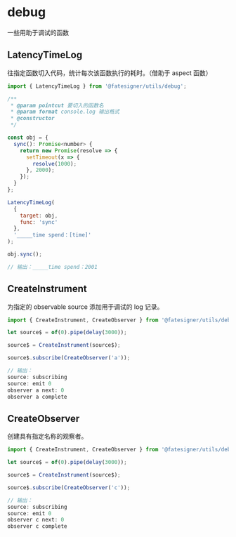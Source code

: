 # debug
一些用助于调试的函数

## LatencyTimeLog
往指定函数切入代码，统计每次该函数执行的耗时。（借助于 aspect 函数）

```js
import { LatencyTimeLog } from '@fatesigner/utils/debug';

/**
 * @param pointcut 要切入的函数名
 * @param format console.log 输出格式
 * @constructor
 */

const obj = {
  sync(): Promise<number> {
    return new Promise(resolve => {
      setTimeout(x => {
        resolve(1000);
      }, 2000);
    });
  }
};

LatencyTimeLog(
  {
    target: obj,
    func: 'sync'
  },
  '_____time spend：[time]'
);

obj.sync();

// 输出：_____time spend：2001
```

## CreateInstrument
为指定的 observable source 添加用于调试的 log 记录。

```js
import { CreateInstrument, CreateObserver } from '@fatesigner/utils/debug';

let source$ = of(0).pipe(delay(3000));

source$ = CreateInstrument(source$);

source$.subscribe(CreateObserver('a'));

// 输出：
source: subscribing
source: emit 0
observer a next: 0
observer a complete
```

## CreateObserver
创建具有指定名称的观察者。

```js
import { CreateInstrument, CreateObserver } from '@fatesigner/utils/debug';

let source$ = of(0).pipe(delay(3000));

source$ = CreateInstrument(source$);

source$.subscribe(CreateObserver('c'));

// 输出：
source: subscribing
source: emit 0
observer c next: 0
observer c complete
```
